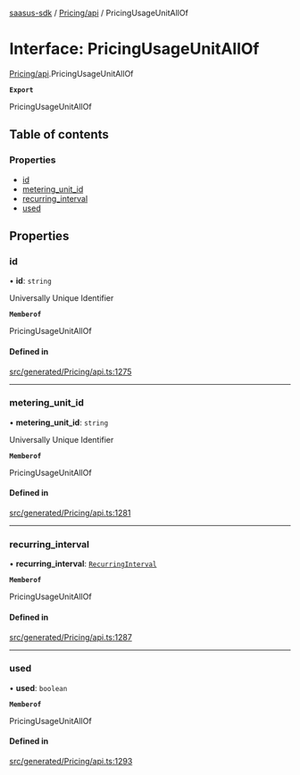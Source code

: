 [saasus-sdk](../README.md) / [Pricing/api](../modules/Pricing_api.md) / PricingUsageUnitAllOf

# Interface: PricingUsageUnitAllOf

[Pricing/api](../modules/Pricing_api.md).PricingUsageUnitAllOf

**`Export`**

PricingUsageUnitAllOf

## Table of contents

### Properties

- [id](Pricing_api.PricingUsageUnitAllOf.md#id)
- [metering\_unit\_id](Pricing_api.PricingUsageUnitAllOf.md#metering_unit_id)
- [recurring\_interval](Pricing_api.PricingUsageUnitAllOf.md#recurring_interval)
- [used](Pricing_api.PricingUsageUnitAllOf.md#used)

## Properties

### id

• **id**: `string`

Universally Unique Identifier

**`Memberof`**

PricingUsageUnitAllOf

#### Defined in

[src/generated/Pricing/api.ts:1275](https://github.com/saasus-platform/saasus-sdk-javascript/blob/2c78b0a/src/generated/Pricing/api.ts#L1275)

___

### metering\_unit\_id

• **metering\_unit\_id**: `string`

Universally Unique Identifier

**`Memberof`**

PricingUsageUnitAllOf

#### Defined in

[src/generated/Pricing/api.ts:1281](https://github.com/saasus-platform/saasus-sdk-javascript/blob/2c78b0a/src/generated/Pricing/api.ts#L1281)

___

### recurring\_interval

• **recurring\_interval**: [`RecurringInterval`](../enums/Pricing_api.RecurringInterval.md)

**`Memberof`**

PricingUsageUnitAllOf

#### Defined in

[src/generated/Pricing/api.ts:1287](https://github.com/saasus-platform/saasus-sdk-javascript/blob/2c78b0a/src/generated/Pricing/api.ts#L1287)

___

### used

• **used**: `boolean`

**`Memberof`**

PricingUsageUnitAllOf

#### Defined in

[src/generated/Pricing/api.ts:1293](https://github.com/saasus-platform/saasus-sdk-javascript/blob/2c78b0a/src/generated/Pricing/api.ts#L1293)
